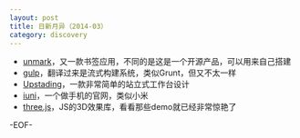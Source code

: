 ```yaml
---
layout: post
title: 日新月异（2014-03）
category: discovery
---
```


* [unmark](https://unmark.it/)，又一款书签应用，不同的是这是一个开源产品，可以用来自己搭建
* [gulp](http://gulpjs.com/)，翻译过来是流式构建系统，类似Grunt，但又不太一样
* [Upstading](http://theupstandingdesk.com/)，一款非常简单的站立式工作台设计
* [iuni](http://www.iuni.com/)，一个做手机的官网，类似小米
* [three.js](http://threejs.org/)，JS的3D效果库，看看那些demo就已经非常惊艳了

-EOF-
